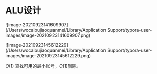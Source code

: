 # ALU设计

![image-20210923141609907](/Users/wocaibujiaoquanmei/Library/Application Support/typora-user-images/image-20210923141609907.png)

![image-20210923145612229](/Users/wocaibujiaoquanmei/Library/Application Support/typora-user-images/image-20210923145612229.png)

$O(1)$ 查找可用的最小账号，$O(1)$删除。 
